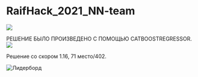 # RaifHack_2021_NN-team

<img src = 'https://im0-tub-ru.yandex.net/i?id=757922e35dbc5271d989c6cab358f1f9&n=13'>


РЕШЕНИЕ БЫЛО ПРОИЗВЕДЕНО С ПОМОЩЬЮ CATBOOSTREGRESSOR.
<img src = 'https://miro.medium.com/max/1200/1*iEO6b3roCesXxI0vkx9IPg.png'>

Решение со скором 1.16, 71 место/402.

![Лидерборд](https://github.com/lompas10/RaifHack_2021_NN-team/raw/main/LeaderBoard/NN_team_71.png)
